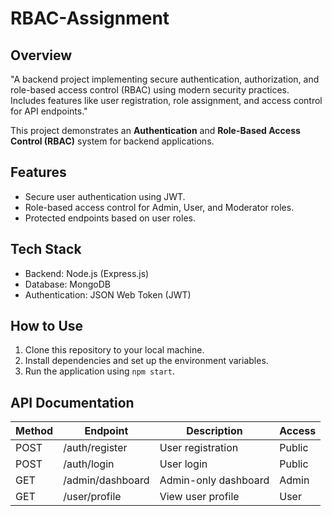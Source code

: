 # RBAC-Assignment
## Overview
"A backend project implementing secure authentication, authorization, and role-based access control (RBAC) using modern security practices. Includes features like user registration, role assignment, and access control for API endpoints."

This project demonstrates an **Authentication** and **Role-Based Access Control (RBAC)** system for backend applications.

## Features
- Secure user authentication using JWT.
- Role-based access control for Admin, User, and Moderator roles.
- Protected endpoints based on user roles.

## Tech Stack
- Backend: Node.js (Express.js)
- Database: MongoDB
- Authentication: JSON Web Token (JWT)

## How to Use
1. Clone this repository to your local machine.
2. Install dependencies and set up the environment variables.
3. Run the application using `npm start`.

## API Documentation
| Method | Endpoint         | Description                | Access  |
|--------|------------------|----------------------------|---------|
| POST   | /auth/register   | User registration          | Public  |
| POST   | /auth/login      | User login                 | Public  |
| GET    | /admin/dashboard | Admin-only dashboard       | Admin   |
| GET    | /user/profile    | View user profile          | User    |


